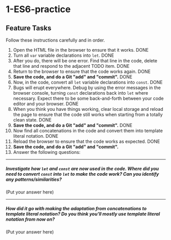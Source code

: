 # 1-ES6-practice

## Feature Tasks

Follow these instructions carefully and in order.

1. Open the HTML file in the browser to ensure that it works. DONE
2. Turn all `var` variable declarations into `let`. DONE
3. After you do, there will be one error. Find that line in the code, delete that line and respond to the adjacent TODO item. DONE
4. Return to the browser to ensure that the code works again. DONE
5. **Save the code, and do a Git "add" and "commit".** DONE
6. Now, in the code, convert all `let` variable declarations into `const`. DONE
7. Bugs will erupt everywhere. Debug by using the error messages in the browser console, turning `const` declarations back into `let` where necessary. Expect there to be some back-and-forth between your code editor and your browser. DONE
8. When you think you have things working, clear local storage and reload the page to ensure that the code still works when starting from a totally clean state. DONE
9. **Save the code, and do a Git "add" and "commit".** DONE
10. Now find all concatenations in the code and convert them into template literal notation. DONE
11. Reload the browser to ensure that the code works as expected. DONE
12. **Save the code, and do a Git "add" and "commit".**
13. Answer the following questions:

---

##### Investigate how `let` and `const` are now used in the code. Where did you need to convert `const` into `let` to make the code work? Can you identify any patterns/similarities?

(Put your answer here)

---

##### How did it go with making the adaptation from concatenations to template literal notation? Do you think you'll mostly use template literal notation from now on?

(Put your answer here)
